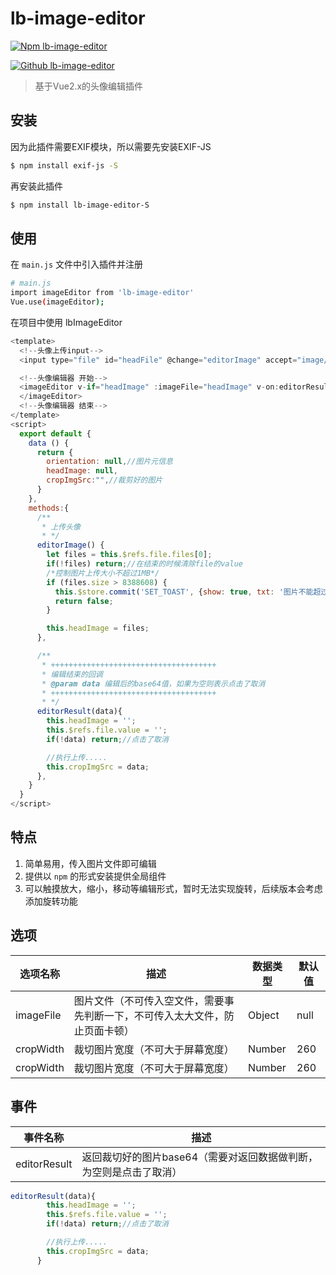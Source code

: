 # lb-image-editor

[![Npm lb-image-editor](https://img.shields.io/badge/Npm-0.2.0-red.svg)](https://www.npmjs.com/package/lb-image-editor)

[![Github lb-image-editor](https://img.shields.io/badge/Github-0.2.0-green.svg)](https://www.npmjs.com/package/lb-image-editor)

> 基于Vue2.x的头像编辑插件

## 安装
因为此插件需要EXIF模块，所以需要先安装EXIF-JS
``` bash
$ npm install exif-js -S
```
再安装此插件
``` bash
$ npm install lb-image-editor-S
```
## 使用
在 `main.js` 文件中引入插件并注册

``` bash
# main.js
import imageEditor from 'lb-image-editor'
Vue.use(imageEditor);
```

在项目中使用 lbImageEditor

```js
<template>
  <!--头像上传input-->
  <input type="file" id="headFile" @change="editorImage" accept="image/*" ref="file"/>

  <!--头像编辑器 开始-->
  <imageEditor v-if="headImage" :imageFile="headImage" v-on:editorResult="editorResult($event)">
  </imageEditor>
  <!--头像编辑器 结束-->
</template>
<script>
  export default {
    data () {
      return {
        orientation: null,//图片元信息
        headImage: null,
        cropImgSrc:"",//裁剪好的图片
      }
    },
    methods:{
      /**
       * 上传头像
       * */
      editorImage() {
        let files = this.$refs.file.files[0];
        if(!files) return;//在结束的时候清除file的value
        /*控制图片上传大小不超过1MB*/
        if (files.size > 8388608) {
          this.$store.commit('SET_TOAST', {show: true, txt: '图片不能超过1MB大小'});
          return false;
        }

        this.headImage = files;
      },

      /**
       * +++++++++++++++++++++++++++++++++++++
       * 编辑结束的回调
       * @param data 编辑后的base64值，如果为空则表示点击了取消
       * +++++++++++++++++++++++++++++++++++++
       * */
      editorResult(data){
        this.headImage = '';
        this.$refs.file.value = '';
        if(!data) return;//点击了取消

        //执行上传.....
        this.cropImgSrc = data;
      },
    }
  }
</script>
```

## 特点
1. 简单易用，传入图片文件即可编辑
2. 提供以 `npm` 的形式安装提供全局组件
3. 可以触摸放大，缩小，移动等编辑形式，暂时无法实现旋转，后续版本会考虑添加旋转功能

## 选项
| 选项名称 | 描述 | 数据类型 | 默认值 |
| ------ | ------ | ------ | ------ |
| imageFile | 图片文件（不可传入空文件，需要事先判断一下，不可传入太大文件，防止页面卡顿） | Object | null |
| cropWidth | 裁切图片宽度（不可大于屏幕宽度） | Number | 260 |
| cropWidth | 裁切图片宽度（不可大于屏幕宽度） | Number | 260 |

## 事件
| 事件名称 | 描述 |
| ------ | ------ |
| editorResult | 返回裁切好的图片base64（需要对返回数据做判断，为空则是点击了取消） |


``` js
editorResult(data){
        this.headImage = '';
        this.$refs.file.value = '';
        if(!data) return;//点击了取消

        //执行上传.....
        this.cropImgSrc = data;
      }
```
